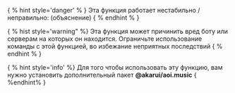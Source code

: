 { % hint style='danger' % } Эта функция работает нестабильно / неправильно: (объяснение) { % endhint % }

{ % hist style='warning" %} Эта функция может причинить вред боту или серверам на которых он находится. Ограничьте использование команды с этой функцией, во избежание неприятных последствий { % endhint % }

{ % hint style='info' %} Для того чтобы использовать эту функцию, вам нужно установить дополнительный пакет **@akarui/aoi.music** { %endhint% }
